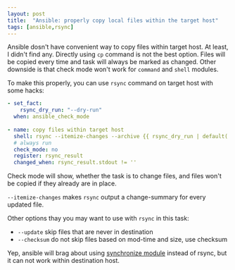 ```yaml
---
layout: post
title:  "Ansible: properly copy local files within the target host"
tags: [ansible,rsync]
---
```

Ansible dosn't have convenient way to copy files within target host. At least, I didn't find any. Directly using `cp` command is not the best option. Files will be copied every time and task will always be marked as changed. Other downside is that check mode won't work for `command` and `shell` modules.

To make this properly, you can use `rsync` command on target host with some hacks:

```yaml
- set_fact:
    rsync_dry_run: "--dry-run"
  when: ansible_check_mode
  
- name: copy files within target host
  shell: rsync --itemize-changes --archive {{ rsync_dry_run | default('') }} /etc/passwd /tmp
  # always run
  check_mode: no
  register: rsync_result
  changed_when: rsync_result.stdout != ''
```

Check mode will show, whether the task is to change files, and files won't be copied if they already are in place.

`--itemize-changes` makes `rsync` output a change-summary for every updated file.

Other options thay you may want to use with `rsync` in this task:
  * `--update` skip files that are never in destination
  * `--checksum` do not skip files based on mod-time and size, use checksum

Yep, ansible will brag about using [synchronize module](http://docs.ansible.com/synchronize_module.html) instead of rsync, but it can not work within destination host.

